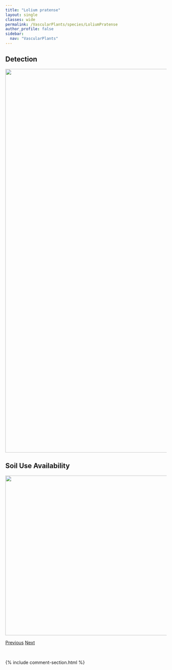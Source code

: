 ```yaml
---
title: "Lolium pratense"
layout: single
classes: wide
permalink: /VascularPlants/species/LoliumPratense
author_profile: false
sidebar:
  nav: "VascularPlants"
---
```


<h2>Detection</h2>

<a href="https://drive.google.com/uc?export=view&id=1O__RV9YDgCrIIFX_yZFKtzZX9mQN7rEj">
<img src="https://drive.google.com/uc?export=view&id=1O__RV9YDgCrIIFX_yZFKtzZX9mQN7rEj" height = "1200" width = "800">
</a>


<h2>Soil Use Availability</h2>

<a href="https://drive.google.com/uc?export=view&id=1CvdGJA-ugfsSahifGzuw9s9Dk_T__zi9">
<img src="https://drive.google.com/uc?export=view&id=1CvdGJA-ugfsSahifGzuw9s9Dk_T__zi9" height = "500" width = "1000">
</a>


<a href="/DevelopmentWebsite/VascularPlants/species/LoliumPersicum" class="pagination--pager" title="Lolium persicum">Previous</a> <a href="/DevelopmentWebsite/VascularPlants/species/LomatiumFoeniculaceum" class="pagination--pager" title="Lomatium foeniculaceum">Next</a>

<p>&nbsp;</p>

{% include comment-section.html %}
